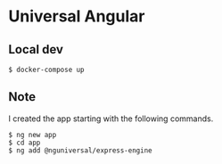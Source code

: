 # Universal Angular

## Local dev

```
$ docker-compose up
```

## Note

I created the app starting with the following commands.

```
$ ng new app
$ cd app
$ ng add @nguniversal/express-engine
```
